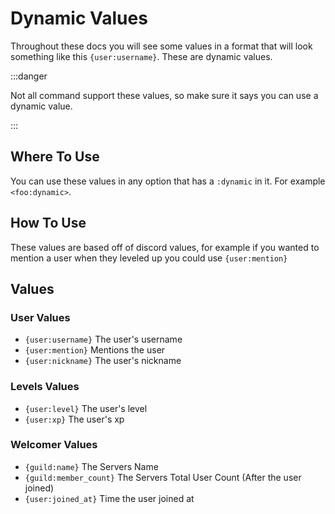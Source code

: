 # Dynamic Values
Throughout these docs you will see some values in a format that will look something like this `{user:username}`. These are dynamic values.

:::danger

Not all command support these values, so make sure it says you can use a dynamic value.

:::

## Where To Use
You can use these values in any option that has a `:dynamic` in it. For example `<foo:dynamic>`.

## How To Use
These values are based off of discord values, for example if you wanted to mention a user when they leveled up you could use `{user:mention}`

## Values

### User Values

+ `{user:username}` The user's username
+ `{user:mention}` Mentions the user
+ `{user:nickname}` The user's nickname

### Levels Values

+ `{user:level}` The user's level
+ `{user:xp}` The user's xp

### Welcomer Values 

+ `{guild:name}` The Servers Name
+ `{guild:member_count}` The Servers Total User Count (After the user joined)
+ `{user:joined_at}` Time the user joined at
